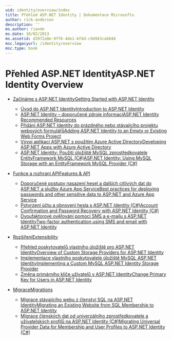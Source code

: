 ```yaml
---
uid: identity/overview/index
title: Přehled ASP.NET Identity | Dokumentace Microsoftu
author: rick-anderson
description: ''
ms.author: riande
ms.date: 10/02/2013
ms.assetid: d3972a0e-9ff6-4de1-bf4d-c94943cab048
msc.legacyurl: /identity/overview
msc.type: book
---
```

<a name="aspnet-identity-overview"></a><span data-ttu-id="a6985-102">Přehled ASP.NET Identity</span><span class="sxs-lookup"><span data-stu-id="a6985-102">ASP.NET Identity Overview</span></span>
====================
- [<span data-ttu-id="a6985-103">Začínáme s ASP.NET Identity</span><span class="sxs-lookup"><span data-stu-id="a6985-103">Getting Started with ASP.NET Identity</span></span>](getting-started/index.md)

    - [<span data-ttu-id="a6985-104">Úvod do ASP.NET Identity</span><span class="sxs-lookup"><span data-stu-id="a6985-104">Introduction to ASP.NET Identity</span></span>](getting-started/introduction-to-aspnet-identity.md)
    - [<span data-ttu-id="a6985-105">ASP.NET Identity – doporučené zdroje informací</span><span class="sxs-lookup"><span data-stu-id="a6985-105">ASP.NET Identity Recommended Resources</span></span>](getting-started/aspnet-identity-recommended-resources.md)
    - [<span data-ttu-id="a6985-106">Přidání ASP.NET Identity do prázdného nebo stávajícího projektu webových formulářů</span><span class="sxs-lookup"><span data-stu-id="a6985-106">Adding ASP.NET Identity to an Empty or Existing Web Forms Project</span></span>](getting-started/adding-aspnet-identity-to-an-empty-or-existing-web-forms-project.md)
    - [<span data-ttu-id="a6985-107">Vývoj aplikací ASP.NET s použitím Azure Active Directory</span><span class="sxs-lookup"><span data-stu-id="a6985-107">Developing ASP.NET Apps with Azure Active Directory</span></span>](getting-started/developing-aspnet-apps-with-windows-azure-active-directory.md)
    - [<span data-ttu-id="a6985-108">ASP.NET Identity: Použití úložiště MySQL zprostředkovatele EntityFramework MySQL (C#)</span><span class="sxs-lookup"><span data-stu-id="a6985-108">ASP.NET Identity: Using MySQL Storage with an EntityFramework MySQL Provider (C#)</span></span>](getting-started/aspnet-identity-using-mysql-storage-with-an-entityframework-mysql-provider.md)
- [<span data-ttu-id="a6985-109">Funkce a rozhraní API</span><span class="sxs-lookup"><span data-stu-id="a6985-109">Features & API</span></span>](features-api/index.md)

    - [<span data-ttu-id="a6985-110">Doporučené postupy nasazení hesel a dalších citlivých dat do ASP.NET a služby Azure App Service</span><span class="sxs-lookup"><span data-stu-id="a6985-110">Best practices for deploying passwords and other sensitive data to ASP.NET and Azure App Service</span></span>](features-api/best-practices-for-deploying-passwords-and-other-sensitive-data-to-aspnet-and-azure.md)
    - [<span data-ttu-id="a6985-111">Potvrzení účtu a obnovení hesla s ASP.NET Identity (C#)</span><span class="sxs-lookup"><span data-stu-id="a6985-111">Account Confirmation and Password Recovery with ASP.NET Identity (C#)</span></span>](features-api/account-confirmation-and-password-recovery-with-aspnet-identity.md)
    - [<span data-ttu-id="a6985-112">Dvoufaktorové ověřování pomocí SMS a e-mailu s ASP.NET Identity</span><span class="sxs-lookup"><span data-stu-id="a6985-112">Two-factor authentication using SMS and email with ASP.NET Identity</span></span>](features-api/two-factor-authentication-using-sms-and-email-with-aspnet-identity.md)
- [<span data-ttu-id="a6985-113">Rozšíření</span><span class="sxs-lookup"><span data-stu-id="a6985-113">Extensibility</span></span>](extensibility/index.md)

    - [<span data-ttu-id="a6985-114">Přehled poskytovatelů vlastního úložiště pro ASP.NET Identity</span><span class="sxs-lookup"><span data-stu-id="a6985-114">Overview of Custom Storage Providers for ASP.NET Identity</span></span>](extensibility/overview-of-custom-storage-providers-for-aspnet-identity.md)
    - [<span data-ttu-id="a6985-115">Implementace vlastního poskytovatele úložiště MySQL ASP.NET Identity</span><span class="sxs-lookup"><span data-stu-id="a6985-115">Implementing a Custom MySQL ASP.NET Identity Storage Provider</span></span>](extensibility/implementing-a-custom-mysql-aspnet-identity-storage-provider.md)
    - [<span data-ttu-id="a6985-116">Změna primárního klíče uživatelů v ASP.NET Identity</span><span class="sxs-lookup"><span data-stu-id="a6985-116">Change Primary Key for Users in ASP.NET Identity</span></span>](extensibility/change-primary-key-for-users-in-aspnet-identity.md)
- [<span data-ttu-id="a6985-117">Migrace</span><span class="sxs-lookup"><span data-stu-id="a6985-117">Migrations</span></span>](migrations/index.md)

    - [<span data-ttu-id="a6985-118">Migrace stávajícího webu z členství SQL na ASP.NET Identity</span><span class="sxs-lookup"><span data-stu-id="a6985-118">Migrating an Existing Website from SQL Membership to ASP.NET Identity</span></span>](migrations/migrating-an-existing-website-from-sql-membership-to-aspnet-identity.md)
    - [<span data-ttu-id="a6985-119">Migrace členských dat od univerzálního zprostředkovatele a uživatelských profilů na ASP.NET Identity (C#)</span><span class="sxs-lookup"><span data-stu-id="a6985-119">Migrating Universal Provider Data for Membership and User Profiles to ASP.NET Identity (C#)</span></span>](migrations/migrating-universal-provider-data-for-membership-and-user-profiles-to-aspnet-identity.md)

